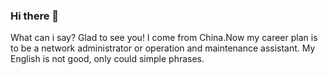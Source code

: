 ### Hi there 👋

<!--
**sanjiu27/sanjiu27** is a ✨ _special_ ✨ repository because its `README.md` (this file) appears on your GitHub profile.

Here are some ideas to get you started:

- 🔭 I’m currently working on ...
- 🌱 I’m currently learning ...
- 👯 I’m looking to collaborate on ...
- 🤔 I’m looking for help with ...
- 💬 Ask me about ...
- 📫 How to reach me: ...
- 😄 Pronouns: ...
- ⚡ Fun fact: ...
-->
What can i say? Glad to see you!
I come from China.Now my career plan is to be a network administrator or operation and maintenance assistant.
My English is not good, only could simple phrases.
